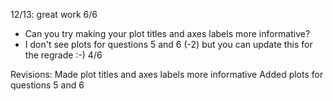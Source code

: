 12/13: great work 6/6

- Can you try making your plot titles and axes labels more informative? 
- I don't see plots for questions 5 and 6 (-2) but you can update this for the regrade :-) 
4/6

Revisions: Made plot titles and axes labels more informative
Added plots for questions 5 and 6

